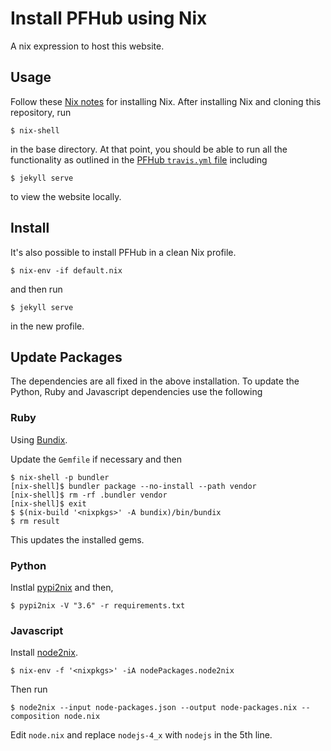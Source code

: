 # Install PFHub using Nix

A nix expression to host this website.

## Usage

Follow these [Nix notes](https://github.com/wd15/nixes/NIX-NOTES.md)
for installing Nix. After installing Nix and cloning this repository,
run

    $ nix-shell

in the base directory. At that point, you should be able to run all
the functionality as outlined in the [PFHub `travis.yml`
file](https://github.com/usnistgov/pfhub/blob/master/.travis.yml)
including

    $ jekyll serve

to view the website locally.

## Install

It's also possible to install PFHub in a clean Nix profile.

    $ nix-env -if default.nix

and then run

    $ jekyll serve

in the new profile.

## Update Packages

The dependencies are all fixed in the above installation. To update
the Python, Ruby and Javascript dependencies use the following

### Ruby

Using [Bundix](https://github.com/manveru/bundix).

Update the `Gemfile` if necessary and then

    $ nix-shell -p bundler
    [nix-shell]$ bundler package --no-install --path vendor
    [nix-shell]$ rm -rf .bundler vendor
    [nix-shell]$ exit
    $ $(nix-build '<nixpkgs>' -A bundix)/bin/bundix
    $ rm result

This updates the installed gems.

### Python

Instlal [pypi2nix](https://github.com/garbas/pypi2nix) and then,

    $ pypi2nix -V "3.6" -r requirements.txt

### Javascript

Install [node2nix](https://github.com/svanderburg/node2nix).

    $ nix-env -f '<nixpkgs>' -iA nodePackages.node2nix

Then run

    $ node2nix --input node-packages.json --output node-packages.nix --composition node.nix

Edit `node.nix` and replace `nodejs-4_x` with `nodejs` in the 5th
line.
